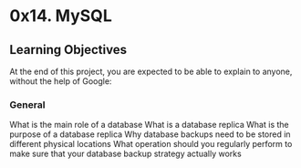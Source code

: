 # 0x14. MySQL

## Learning Objectives
At the end of this project, you are expected to be able to explain to anyone, without the help of Google:

### General
What is the main role of a database
What is a database replica
What is the purpose of a database replica
Why database backups need to be stored in different physical locations
What operation should you regularly perform to make sure that your database backup strategy actually works
